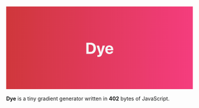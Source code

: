 ![Dye Header](header.png)

**Dye** is a tiny gradient generator written in **402** bytes of JavaScript.
